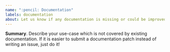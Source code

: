```yaml
---
name: ":pencil: Documentation"
labels: documentation
about: Let us know if any documentation is missing or could be improved
---
```


**Summary**. Describe your use-case which is not covered by existing documentation.
If it is easier to submit a documentation patch instead of writing an issue, just do it!
